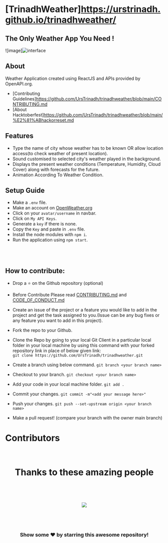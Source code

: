 # [TrinadhWeather]https://urstrinadh.github.io/trinadhweather/

## The Only Weather App You Need !

![image]![interface](https://github.com/user-attachments/assets/7d53bb48-f83f-4b5c-beca-4fa8422e497d)

## About

Weather Application created using ReactJS and APIs provided by OpenAPI.org.

- [Contributing Guidelines]https://github.com/UrsTrinadh/trinadhweather/blob/main/CONTRIBUTING.md
- [About Hacktoberfest]https://github.com/UrsTrinadh/trinadhweather/blob/main/%E2%81%ABhackorreset.md

## Features

- Type the name of city whose weather has to be known OR allow location access(to check weather of present location).
- Sound customised to selected city's weather played in the background.
- Displays the present weather conditions (Temperature, Humidity, Cloud Cover) along with forecasts for the future.
- Animation According To Weather Condition.

## Setup Guide

- Make a `.env` file.
- Make an account on [OpenWeather.org](https://openweathermap.org/)
- Click on your `avatar/username` in navbar.
- Click on `My API Keys`.
- Generate a `key` if there is none.
- Copy the `Key` and paste in `.env` file.
- Install the node modules with `npm i`.
- Run the application using `npm start`.


<br><br>

## How to contribute:

- Drop a :star: on the Github repository (optional)<br/>

- Before Contribute Please read [CONTRIBUTING.md](https://github.com/UrsTrinadh/trinadhweather/blob/main/CONTRIBUTING.md) and [CODE_OF_CONDUCT.md](https://github.com/UrsTrinadh/trinadhweather/blob/main/CODE_OF_CONDUCT.md)

- Create an issue of the project or a feature you would like to add in the project and get the task assigned to you.(Issue can be any bug fixes or any feature you want to add in this project).

- Fork the repo to your Github.<br/>

- Clone the Repo by going to your local Git Client in a particular local folder in your local machine by using this command with your forked repository link in place of below given link: <br/>
  `git clone https://github.com/UrsTrinadh/trinadhweather.git`
- Create a branch using below command.
  `git branch <your branch name>`
- Checkout to your branch.
  `git checkout <your branch name>`
- Add your code in your local machine folder.
  `git add . `
- Commit your changes.
  `git commit -m"<add your message here>"`
- Push your changes.
  `git push --set-upstream origin <your branch name>`

- Make a pull request! (compare your branch with the owner main branch)

# Contributors

<br>
<div>
<h1 align="center">
 <b>Thanks to these amazing people
<h1>
<a href="https://github.com/HridoyHazard/HazzWeather/contributors">
  <img src="https://contrib.rocks/image?repo=HridoyHazard/HazzWeather&&max=817" />
</a>
</div>
<br>
<div align="center">
<h3>Show some ❤️ by starring this awesome repository!</h3>
</div>


